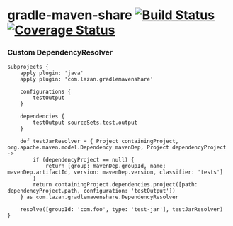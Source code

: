 # gradle-maven-share [![Build Status](https://travis-ci.org/uklance/gradle-maven-share.svg?branch=master)](https://travis-ci.org/uklance/gradle-maven-share) [![Coverage Status](https://coveralls.io/repos/github/uklance/gradle-maven-share/badge.svg?branch=master)](https://coveralls.io/github/uklance/gradle-maven-share?branch=master)

### Custom DependencyResolver

```
subprojects {
	apply plugin: 'java'
	apply plugin: 'com.lazan.gradlemavenshare'

	configurations {
		testOutput
	}

	dependencies {
		testOutput sourceSets.test.output
	}

	def testJarResolver = { Project containingProject, org.apache.maven.model.Dependency mavenDep, Project dependencyProject ->
		if (dependencyProject == null) {
			return [group: mavenDep.groupId, name: mavenDep.artifactId, version: mavenDep.version, classifier: 'tests']
		}
		return containingProject.dependencies.project([path: dependencyProject.path, configuration: 'testOutput'])
	} as com.lazan.gradlemavenshare.DependencyResolver
	
	resolve([groupId: 'com.foo', type: 'test-jar'], testJarResolver)
}
```
